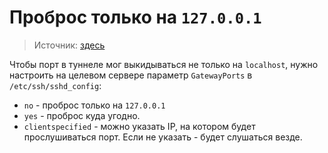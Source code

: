 # Проброс только на `127.0.0.1`

> Источник: [здесь](https://www.ssh.com/academy/ssh/tunneling-example)

Чтобы порт в туннеле мог выкидываться не только на `localhost`, нужно настроить на целевом сервере параметр `GatewayPorts` в `/etc/ssh/sshd_config`:
 - `no` - проброс только на `127.0.0.1`
 - `yes` - проброс куда угодно.
 - `clientspecified` - можно указать IP, на котором будет прослушиваться порт. Если не указать - будет слушаться везде.